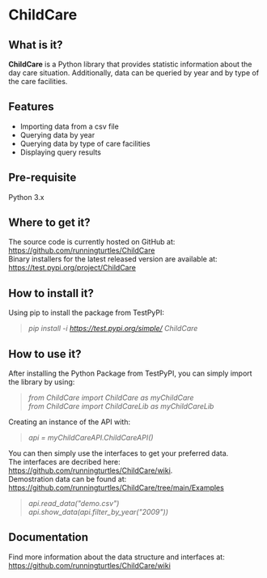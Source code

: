 # ChildCare
## What is it?

**ChildCare** is a Python library that provides statistic information about the day care situation. Additionally, data can be queried by year and by type of the care facilities.

## Features

- Importing data from a csv file
- Querying data by year
- Querying data by type of care facilities
- Displaying query results 

## Pre-requisite
Python 3.x

## Where to get it?

The source code is currently hosted on GitHub at: https://github.com/runningturtles/ChildCare  
Binary installers for the latest released version are available at: https://test.pypi.org/project/ChildCare

## How to install it?

Using pip to install the package from TestPyPI:   
> *pip install -i https://test.pypi.org/simple/ ChildCare*

## How to use it?

After installing the Python Package from TestPyPI, you can simply import the library by using:  
> *from ChildCare import ChildCare as myChildCare*  
> *from ChildCare import ChildCareLib as myChildCareLib*  

Creating an instance of the API with:   
> *api = myChildCareAPI.ChildCareAPI()*

You can then simply use the interfaces to get your preferred data.  
The interfaces are decribed here: https://github.com/runningturtles/ChildCare/wiki.  
Demostration data can be found at: https://github.com/runningturtles/ChildCare/tree/main/Examples  
> *api.read_data("demo.csv")*  
> *api.show_data(api.filter_by_year("2009"))*

## Documentation
Find more information about the data structure and interfaces at:
https://github.com/runningturtles/ChildCare/wiki
